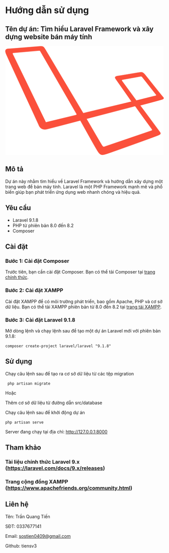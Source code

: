 # Hướng dẫn sử dụng

## Tên dự án: Tìm hiểu Laravel Framework và xây dựng website bán máy tính

![Laravel](./src/laravel/public/picture/laravel-logo.svg)

## Mô tả
Dự án này nhằm tìm hiểu về Laravel Framework và hướng dẫn xây dựng một trang web để bán máy tính. Laravel là một PHP Framework mạnh mẽ và phổ biến giúp bạn phát triển ứng dụng web nhanh chóng và hiệu quả.

## Yêu cầu
- Laravel 9.1.8
- PHP từ phiên bản 8.0 đến 8.2
- Composer

## Cài đặt

### Bước 1: Cài đặt Composer
Trước tiên, bạn cần cài đặt Composer. Bạn có thể tải Composer tại [trang chính thức](https://getcomposer.org/).

### Bước 2: Cài đặt XAMPP
Cài đặt XAMPP để có môi trường phát triển, bao gồm Apache, PHP và cơ sở dữ liệu. Bạn có thể tải XAMPP phiên bản từ 8.0 đến 8.2 tại [trang tải XAMPP](https://www.apachefriends.org/download.html).

### Bước 3: Cài đặt Laravel 9.1.8
Mở dòng lệnh và chạy lệnh sau để tạo một dự án Laravel mới với phiên bản 9.1.8:

	composer create-project laravel/laravel "9.1.8"

## Sử dụng

Chạy câu lệnh sau để tạo ra cơ sở dữ liệu từ các tệp migration

	 php artisan migrate
Hoặc

Thêm cơ sở dữ liệu từ đường dẫn src/database

Chạy câu lệnh sau để khởi động dự án

	php artisan serve

Server đang chạy tại địa chỉ: http://127.0.0.1:8000

## Tham khảo

### Tài liệu chính thức Laravel 9.x (https://laravel.com/docs/9.x/releases)
### Trang cộng đồng XAMPP (https://www.apachefriends.org/community.html)

## Liên hệ
Tên: Trần Quang Tiến

SĐT: 0337677141

Email: sostien0409@gmail.com

Github: tiensv3